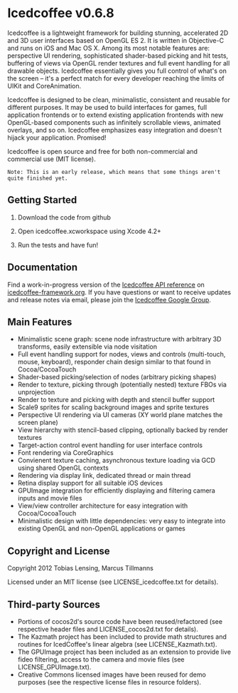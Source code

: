 Icedcoffee v0.6.8
=================

Icedcoffee is a lightweight framework for building stunning, accelerated 2D and 3D user interfaces
based on OpenGL ES 2. It is written in Objective-C and runs on iOS and Mac OS X. Among its most
notable features are: perspective UI rendering, sophisticated shader-based picking and hit tests,
buffering of views via OpenGL render textures and full event handling for all drawable objects.
Icedcoffee essentially gives you full control of what's on the screen – it's a perfect match for
every developer reaching the limits of UIKit and CoreAnimation.

Icedcoffee is designed to be clean, minimalistic, consistent and reusable for different purposes.
It may be used to build interfaces for games, full application frontends or to extend existing
application frontends with new OpenGL-based components such as infinitely scrollable views,
animated overlays, and so on. Icedcoffee emphasizes easy integration and doesn't hijack your
application. Promised!

Icedcoffee is open source and free for both non-commercial and commercial use (MIT license).

	Note: This is an early release, which means that some things aren't quite finished yet.


Getting Started
---------------

1. Download the code from github

2. Open icedcoffee.xcworkspace using Xcode 4.2+

3. Run the tests and have fun!


Documentation
-------------

Find a work-in-progress version of the [Icedcoffee API reference](http://icedcoffee-framework.org/reference/)
on [icedcoffee-framework.org](http://icedcoffee-framework.org). If you have questions or want to
receive updates and release notes via email, please join the [Icedcoffee Google Group](https://groups.google.com/d/forum/icedcoffee).


Main Features
-------------

  * Minimalistic scene graph: scene node infrastructure with arbitrary 3D transforms,
    easily extensible via node visitation
  * Full event handling support for nodes, views and controls (multi-touch, mouse, keyboard),
    responder chain design similar to that found in Cocoa/CocoaTouch
  * Shader-based picking/selection of nodes (arbitrary picking shapes)
  * Render to texture, picking through (potentially nested) texture FBOs via unprojection
  * Render to texture and picking with depth and stencil buffer support
  * Scale9 sprites for scaling background images and sprite textures
  * Perspective UI rendering via UI cameras (XY world plane matches the screen plane)
  * View hierarchy with stencil-based clipping, optionally backed by render textures
  * Target-action control event handling for user interface controls
  * Font rendering via CoreGraphics
  * Convienent texture caching, asynchronous texture loading via GCD using shared OpenGL contexts
  * Rendering via display link, dedicated thread or main thread
  * Retina display support for all suitable iOS devices
  * GPUImage integration for efficiently displaying and filtering camera inputs and movie files
  * View/view controller architecture for easy integration with Cocoa/CocoaTouch
  * Minimalistic design with little dependencies: very easy to integrate into existing
    OpenGL and non-OpenGL applications or games


Copyright and License
---------------------

Copyright 2012 Tobias Lensing, Marcus Tillmanns

Licensed under an MIT license (see LICENSE_icedcoffee.txt for details).


Third-party Sources
-------------------

  * Portions of cocos2d's source code have been reused/refactored (see respective
	  header files and LICENSE_cocos2d.txt for details).
  * The Kazmath project has been included to provide math structures and
	  routines for IcedCoffee's linear algebra (see LICENSE_Kazmath.txt).
  * The GPUImage project has been included as an extension to provide live fideo filtering,
      access to the camera and movie files (see LICENSE_GPUImage.txt).
  * Creative Commons licensed images have been reused for demo purposes (see
	  the respective license files in resource folders).
